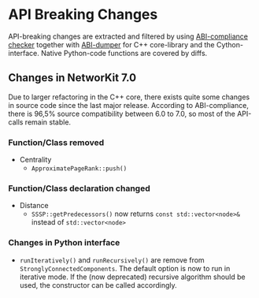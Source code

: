 
# API Breaking Changes

API-breaking changes are extracted and filtered by using [ABI-compliance checker](https://lvc.github.io/abi-compliance-checker/) together with [ABI-dumper](https://github.com/lvc/abi-dumper) for C++ core-library and the Cython-interface. Native Python-code functions are covered by diffs.


## Changes in NetworKit 7.0

Due to larger refactoring in the C++ core, there exists quite some changes in source code since the last major release. According to ABI-compliance, there is 96,5% source compatibility between 6.0 to 7.0, so most of the API-calls remain stable.


### Function/Class removed

- Centrality
  - `ApproximatePageRank::push()`


### Function/Class declaration changed

- Distance
  - `SSSP::getPredecessors()` now returns `const std::vector<node>&` instead of `std::vector<node>`


### Changes in Python interface

- `runIteratively()` and `runRecursively()` are remove from `StronglyConnectedComponents`. The default option is now to run in iterative mode. If the (now deprecated) recursive algorithm should be used, the constructor can be called accordingly.
